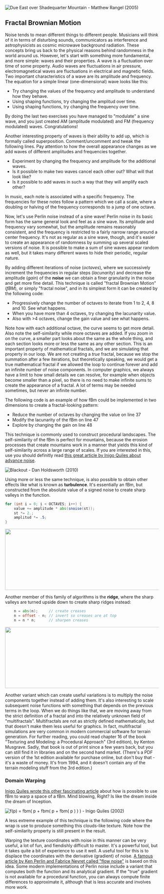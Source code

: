 ![Due East over Shadequarter Mountain - Matthew Rangel (2005) ](rangel.jpg)

## Fractal Brownian Motion

Noise tends to mean different things to different people. Musicians will think of it in terms of disturbing sounds, communicators as interference and astrophysicists as cosmic microwave background radiation. These concepts bring us back to the physical reasons behind randomness in the world around us. However, let's start with something more fundamental, and more simple: waves and their properties. A wave is a fluctuation over time of some property. Audio waves are fluctuations in air pressure, electromagnetical waves are fluctuations in electrical and magnetic fields. Two important characteristics of a wave are its amplitude and frequency. The equation for a simple linear (one-dimensional) wave looks like this:

<div class="simpleFunction" data="
float amplitude = 1.;
float frequency = 1.;
y = amplitude * sin(x * frequency);
"></div>

* Try changing the values of the frequency and amplitude to understand how they behave.
* Using shaping functions, try changing the amplitud over time.
* Using shaping functions, try changing the frequency over time.

By doing the last two exercises you have managed to "modulate" a sine wave, and you just created AM (amplitude modulated) and FM (frequency modulated) waves. Congratulations!

Another interesting property of waves is their ability to add up, which is formally called superposition. Comment/uncomment and tweak the following lines. Pay attention to how the overall appearance changes as we add waves of different amplitudes and frequencies together.

<div class="simpleFunction" data="
float amplitude = 1.;
float frequency = 1.;
y = sin(x * frequency);
float t = 0.01*(-u_time*130.0);
y += sin(x*frequency*2.1 + t)*4.5;
y += sin(x*frequency*1.72 + t*1.121)*4.0;
y += sin(x*frequency*2.221 + t*0.437)*5.0;
y += sin(x*frequency*3.1122+ t*4.269)*2.5;
y *= amplitude*0.06;
"></div>

* Experiment by changing the frequency and amplitude for the additional waves.
* Is it possible to make two waves cancel each other out? What will that look like?
* Is it possible to add waves in such a way that they will amplify each other? 

In music, each note is associated with a specific frequency. The frequencies for these notes follow a pattern which we call a scale, where a doubling or halving of the frequency corresponds to a jump of one octave.

Now, let's use Perlin noise instead of a sine wave! Perlin noise in its basic form has the same general look and feel as a sine wave. Its amplitude and frequency vary somewhat, but the amplitude remains reasonably consistent, and the frequency is restricted to a fairly narrow range around a center frequency. It's not as regular as a sine wave, though, and it's easier to create an appearance of randomness by summing up several scaled versions of noise. It is possible to make a sum of sine waves appear random as well, but it takes many different waves to hide their periodic, regular nature.

By adding different iterations of noise (*octaves*), where we successively increment the frequencies in regular steps (*lacunarity*) and decrease the amplitude (*gain*) of the **noise** we can obtain a finer granularity in the noise and get more fine detail. This technique is called "fractal Brownian Motion" (*fBM*), or simply "fractal noise", and in its simplest form it can be created by the following code:

<div class="simpleFunction" data="// Properties
const int octaves = 1;
float lacunarity = 2.0;
float gain = 0.5;
//
// Initial values
float amplitude = 0.5;
float frequency = 1.;
//
// Loop of octaves
for (int i = 0; i < octaves; i++) {
&#9;y += amplitude * noise(frequency*x);
&#9;frequency *= lacunarity;
&#9;amplitude *= gain;
}"></div>

* Progressively change the number of octaves to iterate from 1 to 2, 4, 8 and 10. See what happens.
* When you have more than 4 octaves, try changing the lacunarity value.
* Also with >4 octaves, change the gain value and see what happens.

Note how with each additional octave, the curve seems to get more detail. Also note the self-similarity while more octaves are added. If you zoom in on the curve, a smaller part looks about the same as the whole thing, and each section looks more or less the same as any other section. This is an important property of mathematical fractals, and we are simulating that property in our loop. We are not creating a *true* fractal, because we stop the summation after a few iterations, but theoretically speaking, we would get a true mathematical fractal if we allowed the loop to continue forever and add an infinite number of noise components. In computer graphics, we always have a limit to how small details we can resolve, for example when objects become smaller than a pixel, so there is no need to make infinite sums to create the appearance of a fractal. A lot of terms may be needed sometimes, but never an infinite number.

The following code is an example of how fBm could be implemented in two dimensions to create a fractal-looking pattern:

<div class='codeAndCanvas' data='2d-fbm.frag'></div>

* Reduce the number of octaves by changing the value on line 37
* Modify the lacunarity of the fBm on line 47
* Explore by changing the gain on line 48

This technique is commonly used to construct procedural landscapes. The self-similarity of the fBm is perfect for mountains, because the erosion processes that create mountains work in a manner that yields this kind of self-similarity across a large range of scales. If you are interested in this, use you should definitly read [this great article by Inigo Quiles about advance noise](http://www.iquilezles.org/www/articles/morenoise/morenoise.htm). 

![Blackout - Dan Holdsworth (2010)](holdsworth.jpg)

Using more or less the same technique, is also possible to obtain other effects like what is known as **turbulence**. It's essentially an fBm, but constructed from the absolute value of a signed noise to create sharp valleys in the function.

```glsl
for (int i = 0; i < OCTAVES; i++) {
    value += amplitude * abs(snoise(st));
    st *= 2.;
    amplitud *= .5;
}
```

<a href="../edit.php#13/turbulence.frag"><img src="turbulence-long.png"  width="520px" height="200px"></img></a> 

Another member of this family of algorithms is the **ridge**, where the sharp valleys are turned upside down to create sharp ridges instead:

```glsl
    n = abs(n);     // create creases
    n = offset - n; // invert so creases are at top
    n = n * n;      // sharpen creases
```

<a href="../edit.php#13/ridge.frag"><img src="ridge-long.png"  width="520px" height="200px"></img></a> 

Another variant which can create useful variations is to multiply the noise components together instead of adding them. It's also interesting to scale subsequent noise functions with something that depends on the previous terms in the loop. When we do things like that, we are moving away from the strict definition of a fractal and into the relatively unknown field of "multifractals". Multifractals are not as strictly defined mathematically, but that doesn't make them less useful for graphics. In fact, multifractal simulations are very common in modern commercial software for terrain generation. For further reading, you could read chapter 16 of the book "Texturing and Modeling: a Procedural Approach" (3rd edition), by Kenton Musgrave. Sadly, that book is out of print since a few years back, but you can still find it in libraries and on the second hand market. (There's a PDF version of the 1st edition available for purchase online, but don't buy that - it's a waste of money. It's from 1994, and it doesn't contain any of the terrain modeling stuff from the 3rd edition.)

### Domain Warping

[Inigo Quiles wrote this other fascinating article](http://www.iquilezles.org/www/articles/warp/warp.htm) about how is possible to use fBm to warp a space of a fBm. Mind blowing, Right? Is like the dream inside the dream of Inception. 

![ f(p) = fbm( p + fbm( p + fbm( p ) ) ) - Inigo Quiles (2002)](quiles.jpg)

A less extreme example of this technique is the following code where the wrap is use to produce something this clouds-like texture. Note how the self-similarity property is still present in the result.

<div class='codeAndCanvas' data='clouds.frag'></div>

Warping the texture coordinates with noise in this manner can be very useful, a lot of fun, and fiendishly difficult to master. It's a powerful tool, but it takes quite a bit of experience to use it well. A useful tool for this is to displace the coordinates with the derivative (gradient) of noise. [A famous article by Ken Perlin and Fabrice Neyret called "flow noise"](http://evasion.imag.fr/Publications/2001/PN01/) is based on this idea. Some modern implementations of Perlin noise include a variant that computes both the function and its analytical gradient. If the "true" gradient is not available for a procedural function, you can always compute finite differences to approximate it, although that is less accurate and involves more work.
